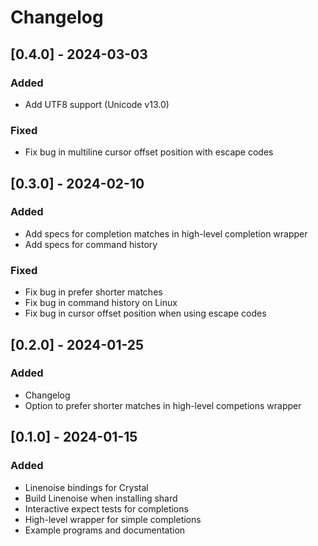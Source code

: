 # Changelog

## [0.4.0] - 2024-03-03

### Added

- Add UTF8 support (Unicode v13.0)

### Fixed

- Fix bug in multiline cursor offset position with escape codes

## [0.3.0] - 2024-02-10

### Added

- Add specs for completion matches in high-level completion wrapper
- Add specs for command history

### Fixed

- Fix bug in prefer shorter matches
- Fix bug in command history on Linux
- Fix bug in cursor offset position when using escape codes

## [0.2.0] - 2024-01-25

### Added

- Changelog
- Option to prefer shorter matches in high-level competions wrapper

## [0.1.0] - 2024-01-15

### Added

- Linenoise bindings for Crystal
- Build Linenoise when installing shard
- Interactive expect tests for completions
- High-level wrapper for simple completions
- Example programs and documentation
